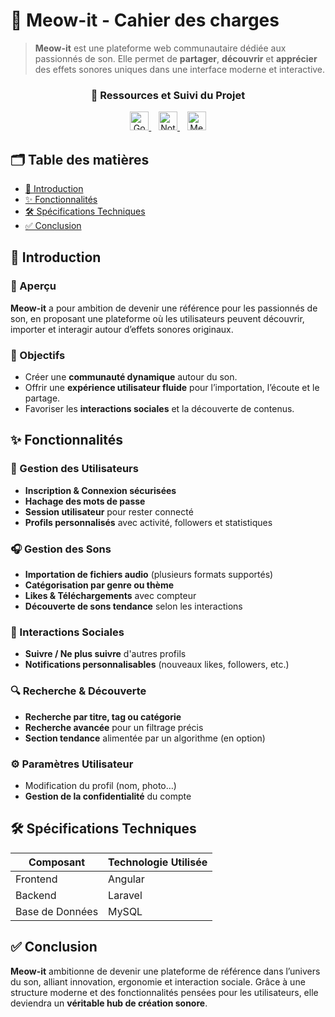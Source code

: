 # 🎵 Meow-it - Cahier des charges

> **Meow-it** est une plateforme web communautaire dédiée aux passionnés de son. Elle permet de **partager**, **découvrir** et **apprécier** des effets sonores uniques dans une interface moderne et interactive.

<div align="center">
  <h3>📁 Ressources et Suivi du Projet</h3>
  <p>
    <a href="https://drive.google.com/drive/folders/1Y3fxcTsiJ2nF_YQMAfViY1RmNV1n2Q-l?usp=drive_link" target="_blank">
      <img src="https://www.gstatic.com/images/icons/material/product/2x/drive_48dp.png" width="30" alt="Google Drive" title="Captures d'écran et ressources" />
    </a>
    &nbsp;&nbsp;
    <a href="https://occipital-tornado-e71.notion.site/meow-it-Avancement-du-projet-individuel-3de5a67faebd485bb4b50ef819efee02?pvs=25" target="_blank">
      <img src="https://upload.wikimedia.org/wikipedia/commons/4/45/Notion_app_logo.png" width="30" alt="Notion" title="Suivi du projet" />
    </a>
    &nbsp;&nbsp;
    <a href="https://github.com/imossama/Plateforme-web-d-effets-sonores/blob/main/fullstack/README.md" target="_blank">
      <img src="https://64.media.tumblr.com/15b7fc60bbe2fd927bc223ba628d57a5/tumblr_mrub1w37AL1swnmv6o1_400.pnj" width="30" alt="Meow-it GitHub" title="Documentation du code" />
    </a>
  </p>
</div>

## 🗂 Table des matières

- [🧭 Introduction](#-introduction)
- [✨ Fonctionnalités](#-fonctionnalités)
- [🛠️ Spécifications Techniques](#️-spécifications-techniques)
- [✅ Conclusion](#-conclusion)

## 🧭 Introduction

### 🎯 Aperçu
**Meow-it** a pour ambition de devenir une référence pour les passionnés de son, en proposant une plateforme où les utilisateurs peuvent découvrir, importer et interagir autour d’effets sonores originaux.

### 🧱 Objectifs

- Créer une **communauté dynamique** autour du son.
- Offrir une **expérience utilisateur fluide** pour l’importation, l’écoute et le partage.
- Favoriser les **interactions sociales** et la découverte de contenus.

## ✨ Fonctionnalités

### 👤 Gestion des Utilisateurs

- **Inscription & Connexion sécurisées**
- **Hachage des mots de passe**
- **Session utilisateur** pour rester connecté
- **Profils personnalisés** avec activité, followers et statistiques

### 🎧 Gestion des Sons

- **Importation de fichiers audio** (plusieurs formats supportés)
- **Catégorisation par genre ou thème**
- **Likes & Téléchargements** avec compteur
- **Découverte de sons tendance** selon les interactions

### 💬 Interactions Sociales

- **Suivre / Ne plus suivre** d'autres profils
- **Notifications personnalisables** (nouveaux likes, followers, etc.)

### 🔍 Recherche & Découverte

- **Recherche par titre, tag ou catégorie**
- **Recherche avancée** pour un filtrage précis
- **Section tendance** alimentée par un algorithme (en option)

### ⚙️ Paramètres Utilisateur

- Modification du profil (nom, photo…)
- **Gestion de la confidentialité** du compte

## 🛠️ Spécifications Techniques

| Composant     | Technologie Utilisée |
|---------------|----------------------|
| Frontend      | Angular              |
| Backend       | Laravel              |
| Base de Données | MySQL              |

## ✅ Conclusion

**Meow-it** ambitionne de devenir une plateforme de référence dans l’univers du son, alliant innovation, ergonomie et interaction sociale. Grâce à une structure moderne et des fonctionnalités pensées pour les utilisateurs, elle deviendra un **véritable hub de création sonore**.
